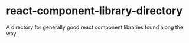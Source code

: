 # react-component-library-directory
A directory for generally good react component libraries found along the way.
